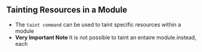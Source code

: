 ## Tainting Resources in a Module
- The `taint command` can be used to taint specific resources within a module
- **Very Important Note** It is not possible to taint an entaire module.instead, each